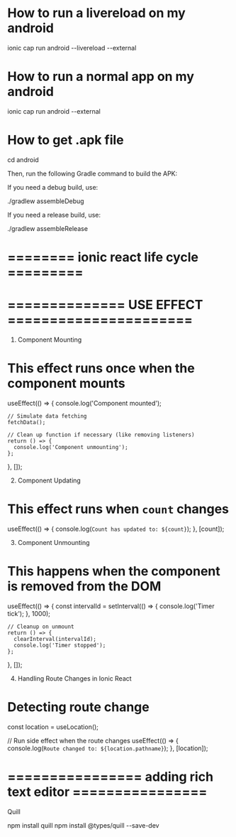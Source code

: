 


# How to run a livereload on my android
ionic cap run android --livereload --external

# How to run a normal app on my android
ionic cap run android --external

# How to get .apk file 
cd android

Then, run the following Gradle command to build the APK:

If you need a debug build, use:

./gradlew assembleDebug

If you need a release build, use:

./gradlew assembleRelease


# ======== ionic react life cycle =========


# ============== USE EFFECT ======================

1. Component Mounting
# This effect runs once when the component mounts
  useEffect(() => {
    console.log('Component mounted');
    
    // Simulate data fetching
    fetchData();

    // Clean up function if necessary (like removing listeners)
    return () => {
      console.log('Component unmounting');
    };
  }, []);


2. Component Updating
# This effect runs when `count` changes
  useEffect(() => {
    console.log(`Count has updated to: ${count}`);
  }, [count]);


3. Component Unmounting
# This happens when the component is removed from the DOM
 useEffect(() => {
    const intervalId = setInterval(() => {
      console.log('Timer tick');
    }, 1000);

    // Cleanup on unmount
    return () => {
      clearInterval(intervalId);
      console.log('Timer stopped');
    };
  }, []);


4. Handling Route Changes in Ionic React
# Detecting route change
const location = useLocation();

  // Run side effect when the route changes
  useEffect(() => {
    console.log(`Route changed to: ${location.pathname}`);
  }, [location]);




  # ================ adding rich text editor ================
  Quill

 npm install quill
 npm install @types/quill --save-dev